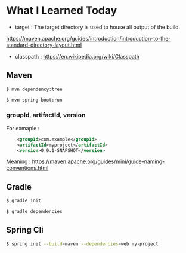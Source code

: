 # What I Learned Today

- target : The target directory is used to house all output of the build.

https://maven.apache.org/guides/introduction/introduction-to-the-standard-directory-layout.html

- classpath :  https://en.wikipedia.org/wiki/Classpath


## Maven

```bash
$ mvn dependency:tree

$ mvn spring-boot:run
```


### groupId, artifactId, version

For exmaple : 

```xml
    <groupId>com.example</groupId>
    <artifactId>myproject</artifactId>
    <version>0.0.1-SNAPSHOT</version>
```

Meaning : https://maven.apache.org/guides/mini/guide-naming-conventions.html

## Gradle 

```bash
$ gradle init

$ gradle dependencies

```

## Spring Cli

```bash
$ spring init --build=maven --dependencies=web my-project
```